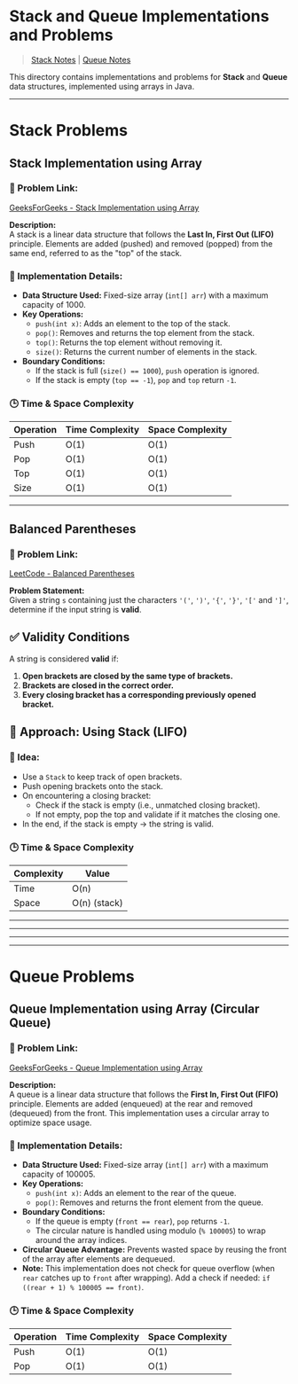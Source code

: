 # Stack and Queue Implementations and Problems

> [Stack Notes](./stackNotes.md) | [Queue Notes](./queueNotes.md)

This directory contains implementations and problems for **Stack** and **Queue** data structures, implemented using arrays in Java.

---

# Stack Problems

## Stack Implementation using Array

### 🔗 Problem Link:

[GeeksForGeeks - Stack Implementation using Array](https://www.geeksforgeeks.org/problems/implement-stack-using-array/1)

**Description:**  
A stack is a linear data structure that follows the **Last In, First Out (LIFO)** principle. Elements are added (pushed) and removed (popped) from the same end, referred to as the "top" of the stack.

### 🔧 Implementation Details:

- **Data Structure Used:** Fixed-size array (`int[] arr`) with a maximum capacity of 1000.
- **Key Operations:**
  - `push(int x)`: Adds an element to the top of the stack.
  - `pop()`: Removes and returns the top element from the stack.
  - `top()`: Returns the top element without removing it.
  - `size()`: Returns the current number of elements in the stack.
- **Boundary Conditions:**
  - If the stack is full (`size() == 1000`), `push` operation is ignored.
  - If the stack is empty (`top == -1`), `pop` and `top` return `-1`.

### 🕒 Time & Space Complexity

| Operation | Time Complexity | Space Complexity |
| --------- | --------------- | ---------------- |
| Push      | O(1)            | O(1)             |
| Pop       | O(1)            | O(1)             |
| Top       | O(1)            | O(1)             |
| Size      | O(1)            | O(1)             |

---

## Balanced Parentheses

### 🔗 Problem Link:

[LeetCode - Balanced Parentheses](https://leetcode.com/problems/valid-parentheses/description/)

**Problem Statement:**  
Given a string `s` containing just the characters `'('`, `')'`, `'{'`, `'}'`, `'['` and `']'`, determine if the input string is **valid**.

## ✅ Validity Conditions

A string is considered **valid** if:

1. **Open brackets are closed by the same type of brackets.**
2. **Brackets are closed in the correct order.**
3. **Every closing bracket has a corresponding previously opened bracket.**

## 🧠 Approach: Using Stack (LIFO)

### 🔧 Idea:

- Use a `Stack` to keep track of open brackets.
- Push opening brackets onto the stack.
- On encountering a closing bracket:
  - Check if the stack is empty (i.e., unmatched closing bracket).
  - If not empty, pop the top and validate if it matches the closing one.
- In the end, if the stack is empty → the string is valid.

### 🕒 Time & Space Complexity

| Complexity | Value        |
| ---------- | ------------ |
| Time       | O(n)         |
| Space      | O(n) (stack) |

---

---

---

---

# Queue Problems

## Queue Implementation using Array (Circular Queue)

### 🔗 Problem Link:

[GeeksForGeeks - Queue Implementation using Array](https://www.geeksforgeeks.org/problems/implement-queue-using-array/1)

**Description:**  
A queue is a linear data structure that follows the **First In, First Out (FIFO)** principle. Elements are added (enqueued) at the rear and removed (dequeued) from the front. This implementation uses a circular array to optimize space usage.

### 🔧 Implementation Details:

- **Data Structure Used:** Fixed-size array (`int[] arr`) with a maximum capacity of 100005.
- **Key Operations:**
  - `push(int x)`: Adds an element to the rear of the queue.
  - `pop()`: Removes and returns the front element from the queue.
- **Boundary Conditions:**
  - If the queue is empty (`front == rear`), `pop` returns `-1`.
  - The circular nature is handled using modulo (`% 100005`) to wrap around the array indices.
- **Circular Queue Advantage:** Prevents wasted space by reusing the front of the array after elements are dequeued.
- **Note:** This implementation does not check for queue overflow (when `rear` catches up to `front` after wrapping). Add a check if needed: `if ((rear + 1) % 100005 == front)`.

### 🕒 Time & Space Complexity

| Operation | Time Complexity | Space Complexity |
| --------- | --------------- | ---------------- |
| Push      | O(1)            | O(1)             |
| Pop       | O(1)            | O(1)             |
